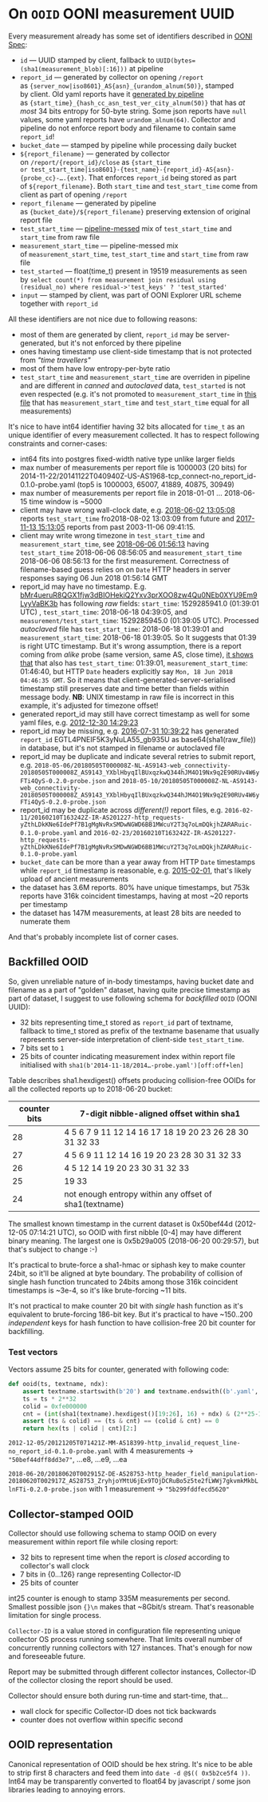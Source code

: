 # On `OOID` OONI measurement UUID

Every measurement already has some set of identifiers described in [OONI Spec](https://github.com/ooni/spec/blob/master/data-formats/df-000-base.md):

- `id` — UUID stamped by client, fallback to `UUID(bytes=(sha1(measurement_blob)[:16]))` at pipeline
- `report_id` — generated by collector on opening `/report` as `{server_now|iso8601}_AS{asn}_{urandom_alnum(50)}`, stamped by client. Old yaml reports have it [generated by pipeline](https://github.com/TheTorProject/ooni-pipeline/blob/4ddc40b6ab5eafc5759eeaf4f23dcf05bdbf6e65/af/shovel/autoclaving.py#L225-L235) as `{start_time}_{hash_cc_asn_test_ver_city_alnum(50)}` that has _at most_ 34 bits entropy for 50-byte string. Some json reports have `null` values, some yaml reports have `urandom_alnum(64)`. Collector and pipeline do not enforce report body and filename to contain same `report_id`!
- `bucket_date` — stamped by pipeline while processing daily bucket
- `${report_filename}` — generated by collector on `/report/{report_id}/close` as `{start_time or test_start_time|iso8601}-{test_name}-{report_id}-AS{asn}-{probe_cc}-….{ext}`. That enforces `report_id` being stored as part of `${report_filename}`. Both `start_time` and `test_start_time` come from client as part of opening `/report`
- `report_filename` — generated by pipeline as `{bucket_date}/${report_filename}` preserving extension of original report file
- `test_start_time` — [pipeline-messed](https://github.com/TheTorProject/ooni-pipeline/blob/4ddc40b6ab5eafc5759eeaf4f23dcf05bdbf6e65/af/shovel/daily_workflow.py#L475-L493) mix of `test_start_time` and `start_time` from raw file
- `measurement_start_time` — pipeline-messed mix of `measurement_start_time`, `test_start_time` and `start_time` from raw file
- `test_started` — float(time_t) present in 19519 measurements as seen by `select count(*) from measurement join residual using (residual_no) where residual->'test_keys' ? 'test_started'`
- `input` — stamped by client, was part of OONI Explorer URL scheme together with `report_id`

All these identifiers are not nice due to following reasons:

- most of them are generated by client, `report_id` may be server-generated, but it's not enforced by there pipeline
- ones having timestamp use client-side timestamp that is not protected from _"time travellers"_
- most of them have low entropy-per-byte ratio
- `test_start_time` and `measurement_start_time` are overriden in pipeline and are different in _canned_ and _autoclaved_ data, `test_started` is not even respected (e.g. it's not promoted to `measurement_start_time` in [this file](https://api.ooni.io/files/download/2012-12-30/20121230T142923Z-RU-AS57668-http_requests-no_report_id-0.1.0-probe.yaml) that has `measurement_start_time` and `test_start_time` equal for all measurements)

It's nice to have int64 identifier having 32 bits allocated for `time_t` as an unique identifier of every measurement collected. It has to respect following constraints and corner-cases:

- int64 fits into postgres fixed-width native type unlike larger fields
- max number of measurements per report file is 1000003 (20 bits) for 2014-11-22/20141122T040940Z-US-AS1968-tcp_connect-no_report_id-0.1.0-probe.yaml (top5 is 1000003, 65007, 41889, 40875, 30949)
- max number of measurements per report file in 2018-01-01 … 2018-06-15 time window is ~5000
- client may have wrong wall-clock date, e.g. [2018-06-02 13:05:08](https://api.ooni.io/files/download/2018-06-03/20180802T130309Z-LY-AS37284-ndt-20180602T130508Z_AS37284_Vl7cO6V33OkYBoJgQL403dM2L4arYk7WEAeiPizIW6au6aVfV5-0.2.0-probe.json) reports `test_start_time` fro2018-08-02 13:03:09 from future and [2017-11-13 15:13:05](https://api.ooni.io/files/download/2017-11-14/20031106T094115Z-IQ-AS50710-ndt-20171113T151305Z_AS50710_beuliHbl2zzV3F05or7NIt4ynhZFUCCOjKf1okz1zTov3lvLJU-0.2.0-probe.json) reports from past 2003-11-06 09:41:15.
- client may write wrong timezone in `test_start_time` and `measurement_start_time`, see [2018-06-06 01:56:13](https://api.ooni.io/files/download/2018-06-07/20180606T015613Z-SG-AS7472-http_requests-g14IPb8Zf91k1IUMhj9GfMDoXcOXnjywlCuaxEv0WdHHgRbA6ORUEiezcooJUddc-0.1.0-probe.yaml) having `test_start_time` 2018-06-06 08:56:05 and `measurement_start_time` 2018-06-06 08:56:13 for the first measurement. Correctness of filename-based guess relies on on `Date` HTTP headers in server responses saying 06 Jun 2018 01:56:14 GMT
- report_id may have no timestamp. E.g. [bMr4ueruR8QGX1fjw3dBIOHekiQ2Yxv3prXOO8zw4Qu0NEb0XYU9Em9LyyVaBK3b](https://api.ooni.io/files/download/2018-06-19/20180618T043905Z-RU-AS58191-http_header_field_manipulation-bMr4ueruR8QGX1fjw3dBIOHekiQ2Yxv3prXOO8zw4Qu0NEb0XYU9Em9LyyVaBK3b-0.1.0-probe.yaml) has following _raw_ fields: `start_time`: 1529285941.0 (01:39:01 UTC) , `test_start_time`: 2018-06-18 04:39:05, and `measurement/test_start_time`: 1529285945.0 (01:39:05 UTC). Processed _autoclaved_ file has `test_start_time`: 2018-06-18 01:39:01 and `measurement_start_time`: 2018-06-18 01:39:05. So It suggests that 01:39 is right UTC timestamp. But it's wrong assumption, there is a report coming from _alike_ probe (same version, same AS, close time), [it shows that](https://api.ooni.io/files/download/2018-06-19/20180618T043906Z-RU-AS58191-http_requests-WqMmGyBUMXRxSDGde6Wb8lZMR5vlls0rInMeAo3ro4K6nlSjVwrrBa90fIpNmLzQ-0.1.0-probe.yaml) that also has `test_start_time`: 01:39:01, `measurement_start_time`: 01:46:40, but HTTP `Date` headers explicitly say `Mon, 18 Jun 2018 04:46:35 GMT`. So it means that client-generated-server-serialised timestamp still preserves date and time better than fields within message body. **NB**: UNIX timestamp in raw file is incorrect in this example, it's adjusted for timezone offset!
- generated report_id may still have correct timestamp as well for some yaml files, e.g. [2012-12-30 14:29:23](https://api.ooni.io/files/download/2012-12-30/20121230T142923Z-RU-AS57668-http_requests-no_report_id-0.1.0-probe.yaml)
- report_id may be missing, e.g. [2016-07-31 10:39:22](https://api.ooni.io/files/download/2016-08-01/20160731T103922Z-US-AS14618-dns_injection-no_report_id-0.2.0-probe.json) has generated `report_id` EGTL4PNEIF5K3yNuLA55_gb935U as base64(sha1(raw_file)) in database, but it's not stamped in filename or autoclaved file
- report_id may be duplicate and indicate several retries to submit report, e.g. `2018-05-06/20180505T000008Z-NL-AS9143-web_connectivity-20180505T000008Z_AS9143_YXblHbyqIlBUxqzkwQ344hJM4O19Nx9q2E90RUv4W6yFTi4QyS-0.2.0-probe.json` and `2018-05-10/20180505T000008Z-NL-AS9143-web_connectivity-20180505T000008Z_AS9143_YXblHbyqIlBUxqzkwQ344hJM4O19Nx9q2E90RUv4W6yFTi4QyS-0.2.0-probe.json`
- report_id may be duplicate across _different(!)_ report files, e.g. `2016-02-11/20160210T163242Z-IR-AS201227-http_requests-yZthLDkKNe6IdePf7B1gMgNvRxSMDwNGWD6BB1MWcuY2T3q7oLmDQkjhZARARuic-0.1.0-probe.yaml` and `2016-02-23/20160210T163242Z-IR-AS201227-http_requests-yZthLDkKNe6IdePf7B1gMgNvRxSMDwNGWD6BB1MWcuY2T3q7oLmDQkjhZARARuic-0.1.0-probe.yaml`
- `bucket_date` can be more than a year away from HTTP `Date` timestamps while `report_id` timestamp is reasonable, e.g. [2015-02-01](https://api.ooni.io/files/download/2016-02-27/20150201T095956Z-BE-AS12392-http_requests-no_report_id-0.1.0-probe.yaml), that's likely upload of ancient measurements
- the dataset has 3.6M reports. 80% have unique timestamps, but 753k reports have 316k coincident timestamps, having at most ~20 reports per timestamp
- the dataset has 147M measurements, at least 28 bits are needed to numerate them

And that's probably incomplete list of corner cases.

## Backfilled OOID

So, given unreliable nature of in-body timestamps, having bucket date and filename as a part of "golden" dataset, having quite precise timestamp as part of dataset, I suggest to use following schema for _backfilled_ `OOID` (OONI UUID):
- 32 bits representing time_t stored as `report_id` part of textname, fallback to time_t stored as prefix of the textname basename that usually represents server-side interpretation of client-side `test_start_time`. 
- 7 bits set to `1`
- 25 bits of counter indicating measurement index within report file initialised with `sha1(b'2014-11-18/2014…-probe.yaml')[off:off+len]`

Table describes sha1.hexdigest() offsets producing collision-free OOIDs for all the collected reports up to 2018-06-20 bucket:

counter bits | 7-digit nibble-aligned offset within sha1
-------------|---------------------------------------------
28 | 4 5 6 7 9 11 12 14 16 17 18 19 20 23 26 28 30 31 32 33
27 | 4 5 6   9 11 12 14 16       19 20 23    28 30 31 32 33
26 | 4 5          12 14          19 20 23       30 31 32 33
25 |                             19                      33
24 | not enough entropy within any offset of sha1(textname)

The smallest known timestamp in the current dataset is 0x50bef44d (2012-12-05 07:14:21 UTC), so OOID with first nibble [0-4] may have different binary meaning.
The largest one is 0x5b29a005 (2018-06-20 00:29:57), but that's subject to change :-)

It's practical to brute-force a sha1-hmac or siphash key to make counter 24bit, so it'll be aligned at byte boundary.
The probability of collision of single hash function truncated to 24bits among those 316k coincident timestamps is ~3e-4, so it's like brute-forcing ~11 bits.

It's not practical to make counter 20 bit with _single_ hash function as it's
equivalent to brute-forcing 186-bit key. But it's practical to have ~150..200
_independent_ keys for hash function to have collision-free 20 bit counter for backfilling.

### Test vectors

Vectors assume 25 bits for counter, generated with following code:

```python
def ooid(ts, textname, ndx):
    assert textname.startswith(b'20') and textname.endswith((b'.yaml', b'.json')) and ndx >= 0
    ts = ts * 2**32
    colid = 0xfe000000
    cnt = (int(sha1(textname).hexdigest()[19:26], 16) + ndx) & (2**25-1)
    assert (ts & colid) == (ts & cnt) == (colid & cnt) == 0
    return hex(ts | colid | cnt)[2:]
```

`2012-12-05/20121205T071421Z-MM-AS18399-http_invalid_request_line-no_report_id-0.1.0-probe.yaml` with 4 measurements -> `"50bef44dff8dd3e7"`, …e8, …e9, …ea

`2018-06-20/20180620T002915Z-DE-AS28753-http_header_field_manipulation-20180620T002917Z_AS28753_ZryhjoYMtU6jEx9TOjDCRuBo5z5te2fLWWj7gkvmkMkbLlnFTi-0.2.0-probe.json` with 1 measurement -> `"5b299fddfecd5620"`

## Collector-stamped OOID

Collector should use following schema to stamp OOID on every measurement within report file while closing report:

- 32 bits to represent time when the report is _closed_ according to collector's wall clock
- 7 bits in {0...126} range representing Collector-ID
- 25 bits of counter

int25 counter is enough to stamp 335M measurements per second. Smallest
possible json `{}\n` makes that ~8Gbit/s stream. That's reasonable limitation
for single process.

`Collector-ID` is a value stored in configuration file representing unique
collector OS process running somewhere. That limits overall number of
concurrently running collectors with 127 instances. That's enough for now and
foreseeable future.

Report may be submitted through different collector instances, Collector-ID of
the collector closing the report should be used.

Collector should ensure both during run-time and start-time, that...
- wall clock for specific Collector-ID does not tick backwards
- counter does not overflow within specific second

## OOID representation

Canonical representation of OOID should be hex string.
It's nice to be able to strip first 8 characters and feed them into `date -d
@$(( 0x5b2ce5f4 ))`.
Int64 may be transparently converted to float64 by javascript / some json
libraries leading to annoying errors.
